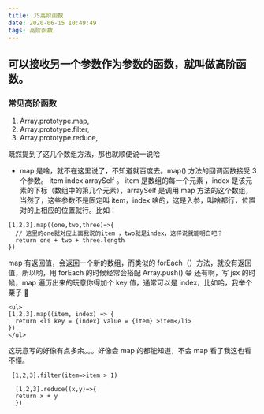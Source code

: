 ```yaml
---
title: JS高阶函数
date: 2020-06-15 10:49:49
tags: 高阶函数
---
```


## 可以接收另一个参数作为参数的函数，就叫做高阶函数。

### 常见高阶函数

1. Array.prototype.map,
2. Array.prototype.filter,
3. Array.prototype.reduce,

既然提到了这几个数组方法，那也就顺便说一说哈

- map 是啥，就不在这里说了，不知道就百度去。map() 方法的回调函数接受 3 个参数。 item index arraySelf 。 item 是数组的每一个元素 ，index 是该元素的下标（数组中的第几个元素），arraySelf 是调用 map 方法的这个数组，当然了，这些参数不是固定叫 item，index 啥的，这是入参，叫啥都行，位置对的上相应的位置就行。比如：

```
[1,2,3].map((one,two,three)=>{
  // 这里的one就对应上面我说的item ，two就是index，这样说就能明白吧？
  return one + two + three.length
})
```

map 有返回值，会返回一个新的数组，而类似的 forEach（）方法，就没有返回值，所以哟，用 forEach 的时候经常会搭配 Array.push() 😁 还有啊，写 jsx 的时候，map 遍历出来的玩意你得加个 key 值，通常可以是 index，比如哈，我举个栗子 🌰

```
<ul>
[1,2,3].map((item, index) => {
  return <li key = {index} value = {item} >item</li>
})
</ul>
```

这玩意写的好像有点多余。。。好像会 map 的都能知道，不会 map 看了我这也看不懂。

```
 [1,2,3].filter(item=>item > 1)

  [1,2,3].reduce((x,y)=>{
  return x + y
  })

```
